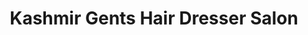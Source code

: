 ---
title: "Kashmir Gents Hair Dresser Salon"
url: /birmingham/kashmir-gents-hair-dresser-salon/
shop: Friseur
---